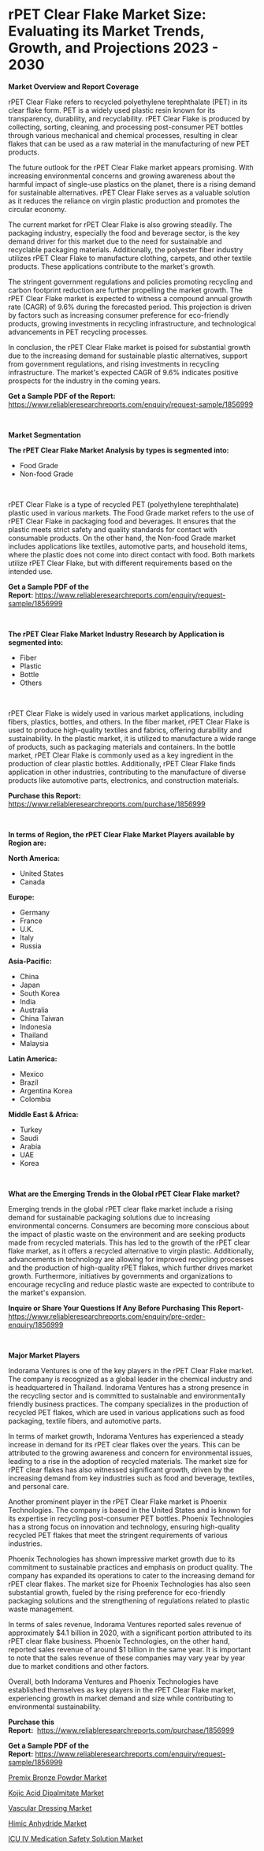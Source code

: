 <p><h1>rPET Clear Flake Market Size: Evaluating its Market Trends, Growth, and Projections 2023 - 2030</h1></p><p><strong>Market Overview and Report Coverage</strong></p>
<p><p>rPET Clear Flake refers to recycled polyethylene terephthalate (PET) in its clear flake form. PET is a widely used plastic resin known for its transparency, durability, and recyclability. rPET Clear Flake is produced by collecting, sorting, cleaning, and processing post-consumer PET bottles through various mechanical and chemical processes, resulting in clear flakes that can be used as a raw material in the manufacturing of new PET products.</p><p>The future outlook for the rPET Clear Flake market appears promising. With increasing environmental concerns and growing awareness about the harmful impact of single-use plastics on the planet, there is a rising demand for sustainable alternatives. rPET Clear Flake serves as a valuable solution as it reduces the reliance on virgin plastic production and promotes the circular economy.</p><p>The current market for rPET Clear Flake is also growing steadily. The packaging industry, especially the food and beverage sector, is the key demand driver for this market due to the need for sustainable and recyclable packaging materials. Additionally, the polyester fiber industry utilizes rPET Clear Flake to manufacture clothing, carpets, and other textile products. These applications contribute to the market's growth.</p><p>The stringent government regulations and policies promoting recycling and carbon footprint reduction are further propelling the market growth. The rPET Clear Flake market is expected to witness a compound annual growth rate (CAGR) of 9.6% during the forecasted period. This projection is driven by factors such as increasing consumer preference for eco-friendly products, growing investments in recycling infrastructure, and technological advancements in PET recycling processes.</p><p>In conclusion, the rPET Clear Flake market is poised for substantial growth due to the increasing demand for sustainable plastic alternatives, support from government regulations, and rising investments in recycling infrastructure. The market's expected CAGR of 9.6% indicates positive prospects for the industry in the coming years.</p></p>
<p><strong>Get a Sample PDF of the Report:</strong> <a href="https://www.reliableresearchreports.com/enquiry/request-sample/1856999">https://www.reliableresearchreports.com/enquiry/request-sample/1856999</a></p>
<p>&nbsp;</p>
<p><strong>Market Segmentation</strong></p>
<p><strong>The rPET Clear Flake Market Analysis by types is segmented into:</strong></p>
<p><ul><li>Food Grade</li><li>Non-food Grade</li></ul></p>
<p>&nbsp;</p>
<p><p>rPET Clear Flake is a type of recycled PET (polyethylene terephthalate) plastic used in various markets. The Food Grade market refers to the use of rPET Clear Flake in packaging food and beverages. It ensures that the plastic meets strict safety and quality standards for contact with consumable products. On the other hand, the Non-food Grade market includes applications like textiles, automotive parts, and household items, where the plastic does not come into direct contact with food. Both markets utilize rPET Clear Flake, but with different requirements based on the intended use.</p></p>
<p><strong>Get a Sample PDF of the Report:</strong>&nbsp;<a href="https://www.reliableresearchreports.com/enquiry/request-sample/1856999">https://www.reliableresearchreports.com/enquiry/request-sample/1856999</a></p>
<p>&nbsp;</p>
<p><strong>The rPET Clear Flake Market Industry Research by Application is segmented into:</strong></p>
<p><ul><li>Fiber</li><li>Plastic</li><li>Bottle</li><li>Others</li></ul></p>
<p>&nbsp;</p>
<p><p>rPET Clear Flake is widely used in various market applications, including fibers, plastics, bottles, and others. In the fiber market, rPET Clear Flake is used to produce high-quality textiles and fabrics, offering durability and sustainability. In the plastic market, it is utilized to manufacture a wide range of products, such as packaging materials and containers. In the bottle market, rPET Clear Flake is commonly used as a key ingredient in the production of clear plastic bottles. Additionally, rPET Clear Flake finds application in other industries, contributing to the manufacture of diverse products like automotive parts, electronics, and construction materials.</p></p>
<p><strong>Purchase this Report:</strong>&nbsp; <a href="https://www.reliableresearchreports.com/purchase/1856999">https://www.reliableresearchreports.com/purchase/1856999</a></p>
<p>&nbsp;</p>
<p><strong>In terms of Region, the rPET Clear Flake Market Players available by Region are:</strong></p>
<p>
    <p> <strong> North America: </strong>
        <ul>
            <li>United States</li>
            <li>Canada</li>
        </ul>
        </p> 
    <p> <strong> Europe: </strong>
        <ul>
            <li>Germany</li>
            <li>France</li>
            <li>U.K.</li>
            <li>Italy</li>
            <li>Russia</li>
        </ul>
        </p> 
    <p> <strong> Asia-Pacific: </strong>
        <ul>
            <li>China</li>
            <li>Japan</li>
            <li>South Korea</li>
            <li>India</li>
            <li>Australia</li>
            <li>China Taiwan</li>
            <li>Indonesia</li>
            <li>Thailand</li>
            <li>Malaysia</li>
        </ul>
        </p> 
    <p> <strong> Latin America: </strong>
        <ul>
            <li>Mexico</li>
            <li>Brazil</li>
            <li>Argentina Korea</li>
            <li>Colombia</li>
        </ul>
        </p> 
    <p> <strong> Middle East & Africa: </strong>
        <ul>
            <li>Turkey</li>
            <li>Saudi</li>
            <li>Arabia</li>
            <li>UAE</li>
            <li>Korea</li>
        </ul>
    </p>
    </p>
<p>&nbsp;</p>
<p><strong>What are the Emerging Trends in the Global rPET Clear Flake market?</strong></p>
<p><p>Emerging trends in the global rPET clear flake market include a rising demand for sustainable packaging solutions due to increasing environmental concerns. Consumers are becoming more conscious about the impact of plastic waste on the environment and are seeking products made from recycled materials. This has led to the growth of the rPET clear flake market, as it offers a recycled alternative to virgin plastic. Additionally, advancements in technology are allowing for improved recycling processes and the production of high-quality rPET flakes, which further drives market growth. Furthermore, initiatives by governments and organizations to encourage recycling and reduce plastic waste are expected to contribute to the market's expansion.</p></p>
<p><strong>Inquire or Share Your Questions If Any Before Purchasing This Report</strong>- <a href="https://www.reliableresearchreports.com/enquiry/pre-order-enquiry/1856999">https://www.reliableresearchreports.com/enquiry/pre-order-enquiry/1856999</a></p>
<p>&nbsp;</p>
<p><strong>Major Market Players</strong></p>
<p><p>Indorama Ventures is one of the key players in the rPET Clear Flake market. The company is recognized as a global leader in the chemical industry and is headquartered in Thailand. Indorama Ventures has a strong presence in the recycling sector and is committed to sustainable and environmentally friendly business practices. The company specializes in the production of recycled PET flakes, which are used in various applications such as food packaging, textile fibers, and automotive parts.</p><p>In terms of market growth, Indorama Ventures has experienced a steady increase in demand for its rPET clear flakes over the years. This can be attributed to the growing awareness and concern for environmental issues, leading to a rise in the adoption of recycled materials. The market size for rPET clear flakes has also witnessed significant growth, driven by the increasing demand from key industries such as food and beverage, textiles, and personal care.</p><p>Another prominent player in the rPET Clear Flake market is Phoenix Technologies. The company is based in the United States and is known for its expertise in recycling post-consumer PET bottles. Phoenix Technologies has a strong focus on innovation and technology, ensuring high-quality recycled PET flakes that meet the stringent requirements of various industries.</p><p>Phoenix Technologies has shown impressive market growth due to its commitment to sustainable practices and emphasis on product quality. The company has expanded its operations to cater to the increasing demand for rPET clear flakes. The market size for Phoenix Technologies has also seen substantial growth, fueled by the rising preference for eco-friendly packaging solutions and the strengthening of regulations related to plastic waste management.</p><p>In terms of sales revenue, Indorama Ventures reported sales revenue of approximately $4.1 billion in 2020, with a significant portion attributed to its rPET clear flake business. Phoenix Technologies, on the other hand, reported sales revenue of around $1 billion in the same year. It is important to note that the sales revenue of these companies may vary year by year due to market conditions and other factors.</p><p>Overall, both Indorama Ventures and Phoenix Technologies have established themselves as key players in the rPET Clear Flake market, experiencing growth in market demand and size while contributing to environmental sustainability.</p></p>
<p><strong>Purchase this Report:</strong>&nbsp;&nbsp;<a href="https://www.reliableresearchreports.com/purchase/1856999">https://www.reliableresearchreports.com/purchase/1856999</a></p>
<p></p>
<p><strong>Get a Sample PDF of the Report:</strong>&nbsp;<a href="https://www.reliableresearchreports.com/enquiry/request-sample/1856999">https://www.reliableresearchreports.com/enquiry/request-sample/1856999</a></p>
<p><p><a href="https://www.linkedin.com/pulse/premix-bronze-powder-market-insights-players-forecast-j9cze/">Premix Bronze Powder Market</a></p><p><a href="https://www.linkedin.com/pulse/kojic-acid-dipalmitate-market-size-2023-2030-global/">Kojic Acid Dipalmitate Market</a></p><p><a href="https://medium.com/@santosh735584/vascular-dressing-market-outlook-industry-overview-and-forecast-2023-to-2030-54bc537c828f">Vascular Dressing Market</a></p><p><a href="https://www.linkedin.com/pulse/himic-anhydride-market-insights-players-forecast-till/">Himic Anhydride Market</a></p><p><a href="https://medium.com/@ridhantakke90/icu-iv-medication-safety-solution-market-comprehensive-assessment-by-type-application-and-a226e19cc230">ICU IV Medication Safety Solution Market</a></p></p>